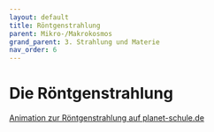 ```yaml
---
layout: default
title: Röntgenstrahlung
parent: Mikro-/Makrokosmos
grand_parent: 3. Strahlung und Materie
nav_order: 6
---
```


# Die Röntgenstrahlung
[Animation zur Röntgenstrahlung auf planet-schule.de](http://www.planet-schule.de/sf/multimedia-interaktive-animationen-detail.php?projekt=strahlung)
